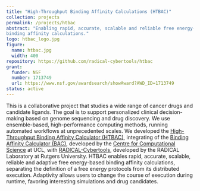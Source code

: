 ```yaml
---
title: "High-Throughput Binding Affinity Calculations (HTBAC)"
collection: projects
permalink: /projects/htbac
abstract: "Enabling rapid, accurate, scalable and reliable free energy-based
binding affinity calculations." 
logo: htbac_logo.jpg
figure:
  name: htbac.jpg
  width: 400
repository: https://github.com/radical-cybertools/htbac
grant:
  funder: NSF
  number: 1713749
  url: https://www.nsf.gov/awardsearch/showAward?AWD_ID=1713749
status: active
---
```


This is a collaborative project that studies a wide range of cancer drugs and candidate ligands. The goal is to support personalized clinical decision-making based on genome sequencing and drug discovery. We use ensemble-based, high-performance computing methods, running automated workflows at unprecedented scales. We developed the <a href="https://github.com/radical-cybertools/htbac"> High-Throughput Binding Affinity Calculator (HTBAC)</a>, integrating of the <a href="https://pubs.acs.org/doi/10.1021/ci8000937">Binding Affinity Calculator (BAC)</a>, developed by the <a href="http://ccs.chem.ucl.ac.uk/"> Centre for Computational Science</a> at UCL, with <a href="https://radical-cybertools.github.io/"> RADICAL-Cybertools</a>, developed by the RADICAL Laboratory at Rutgers University. HTBAC enables rapid, accurate, scalable, reliable and adaptive free energy-based binding affinity calculations, separating the definition of a free energy protocols from its distributed execution. Adaptivity allows users to change the course of execution during runtime, favoring interesting simulations and drug candidates.

